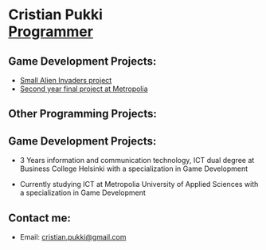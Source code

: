 <h1>Cristian Pukki <br/><a href="https://github.com/Crosyuo/Crosyuo">Programmer</a></h1>

<h2>Game Development Projects:</h2>

  - [Small Alien Invaders project](https://github.com/Crosyuo/Portfolio-projekti-1)
  - [Second year final project at Metropolia](https://onniforsell.itch.io/no-buddy-no-crime)

<h2>Other Programming Projects:</h2>

<h2>Game Development Projects:</h2>

   - 3 Years information and communication technology, ICT dual degree at Business College Helsinki with a specialization in Game Development

   - Currently studying ICT at Metropolia University of Applied Sciences with a specialization in Game Development

<h2>Contact me:</h2>

   - Email: cristian.pukki@gmail.com
